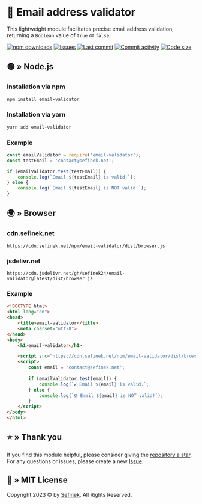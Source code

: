 # 📨 Email address validator
This lightweight module facilitates precise email address validation, returning a `Boolean` value of `true` or `false`.

[![npm downloads](https://img.shields.io/npm/dt/@sefinek24/email-validator.svg?maxAge=3600)](https://www.npmjs.com/package/email-validator)
[![Issues](https://img.shields.io/github/issues/sefinek24/email-validator)](https://github.com/sefinek24/email-validator/issues)
[![Last commit](https://img.shields.io/github/last-commit/sefinek24/email-validator)](https://github.com/sefinek24/email-validator/commits/main)
[![Commit activity](https://img.shields.io/github/commit-activity/w/sefinek24/email-validator)](https://github.com/sefinek24/email-validator/commits/main)
[![Code size](https://img.shields.io/github/languages/code-size/sefinek24/email-validator)](https://github.com/sefinek24/email-validator)


## 🟢 » Node.js
### Installation via npm
```bash
npm install email-validator
```

### Installation via yarn
```bash
yarn add email-validator
```

### Example
```js
const emailValidator = require('email-validator');
const testEmail = 'contact@sefinek.net';

if (emailValidator.test(testEmail)) {
    console.log(`Email ${testEmail} is valid!`);
} else {
    console.log(`Email ${testEmail} is NOT valid!`);
}
```


## 🌍 » Browser
### cdn.sefinek.net
```
https://cdn.sefinek.net/npm/email-validator/dist/browser.js
```

### jsdelivr.net
```
https://cdn.jsdelivr.net/gh/sefinek24/email-validator@latest/dist/browser.js
```

### Example
```html
<!DOCTYPE html>
<html lang="en">
<head>
    <title>email-validator</title>
    <meta charset="utf-8">
</head>
<body>
    <h1>email-validator</h1>

    <script src="https://cdn.sefinek.net/npm/email-validator/dist/browser.js"></script>
    <script>
        const email = 'contact@sefinek.net';
        
        if (emailValidator.test(email)) {
            console.log(`✔️ Email ${email} is valid.`;
        } else {
            console.log(`❎ Email ${email} is NOT valid!`);
        }
    </script>
</body>
</html>
```


## ⭐ » Thank you
If you find this module helpful, please consider giving the [repository a star](https://github.com/sefinek24/email-validator).
For any questions or issues, please create a new [Issue](https://github.com/sefinek24/email-validator/issues/new).


## 📑 » MIT License
Copyright 2023 © by [Sefinek](https://sefine.net). All Rights Reserved.